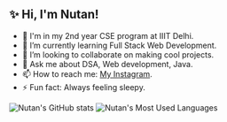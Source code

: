 ## ✨ Hi, I'm Nutan!

<!--
**** is a ✨ _special_ ✨ repository because its `README.md` (this file) appears on your GitHub profile.

Here are some ideas to get you started:-->
- 🏫 I'm in my 2nd year CSE program at IIIT Delhi.
- 🌱 I’m currently learning Full Stack Web Development.
- 👯 I’m looking to collaborate on making cool projects.
- 💬 Ask me about DSA, Web development, Java. 
- 📫 How to reach me: [My Instagram](https://www.instagram.com/_nikhil.kumar19).
- ⚡ Fun fact: Always feeling sleepy.

![Nutan's GitHub stats](https://github-readme-stats.vercel.app/api?username=Nutan22341&hide=stars&count_private=true&show_icons=true&theme=gotham)
![Nutan's Most Used Languages](https://github-readme-stats.vercel.app/api/top-langs/?username=Nutan22341&theme=gotham&layout=compact)

